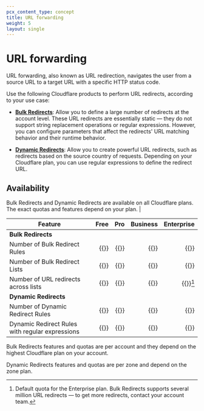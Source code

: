 ```yaml
---
pcx_content_type: concept
title: URL forwarding
weight: 5
layout: single
---
```


# URL forwarding

URL forwarding, also known as URL redirection, navigates the user from a source URL to a target URL with a specific HTTP status code.

Use the following Cloudflare products to perform URL redirects, according to your use case:

- [**Bulk Redirects**](/rules/url-forwarding/bulk-redirects/): Allow you to define a large number of redirects at the account level. These URL redirects are essentially static — they do not support string replacement operations or regular expressions. However, you can configure parameters that affect the redirects' URL matching behavior and their runtime behavior.

- [**Dynamic Redirects**](/rules/url-forwarding/dynamic-redirects/): Allow you to create powerful URL redirects, such as redirects based on the source country of requests. Depending on your Cloudflare plan, you can use regular expressions to define the redirect URL.

## Availability

Bulk Redirects and Dynamic Redirects are available on all Cloudflare plans. The exact quotas and features depend on your plan.         |

| Feature                                         | Free | Pro | Business |     Enterprise     |
|-------------------------------------------------|-----:|----:|---------:|-------------------:|
| **Bulk Redirects**                              |      |     |          |                    |
| Number of Bulk Redirect Rules                   |   {{<plan-info id="rules.bulk_redirects.rules.free">}} |  {{<plan-info id="rules.bulk_redirects.rules.pro">}} |       {{<plan-info id="rules.bulk_redirects.rules.biz">}} |                 {{<plan-info id="rules.bulk_redirects.rules.ent">}} |
| Number of Bulk Redirect Lists                   |   {{<plan-info id="rules.bulk_redirects.lists.free">}} |  {{<plan-info id="rules.bulk_redirects.lists.pro">}} |       {{<plan-info id="rules.bulk_redirects.lists.biz">}} |                 {{<plan-info id="rules.bulk_redirects.lists.ent">}} |
| Number of URL redirects across lists            |   {{<plan-info id="rules.bulk_redirects.url_redirects.free">}} |  {{<plan-info id="rules.bulk_redirects.url_redirects.pro">}} |       {{<plan-info id="rules.bulk_redirects.url_redirects.biz">}} |                 {{<plan-info id="rules.bulk_redirects.url_redirects.ent">}}[^1] |
| **Dynamic Redirects**                           |      |     |          |                    |
| Number of Dynamic Redirect Rules                |   {{<plan-info id="rules.dynamic_redirects.rules.free">}} |  {{<plan-info id="rules.dynamic_redirects.rules.pro">}} |       {{<plan-info id="rules.dynamic_redirects.rules.biz">}} |                 {{<plan-info id="rules.dynamic_redirects.rules.ent">}} |
| Dynamic Redirect Rules with regular expressions |   {{<plan-info id="rules.dynamic_redirects.regex_support.free">}} |  {{<plan-info id="rules.dynamic_redirects.regex_support.pro">}} |       {{<plan-info id="rules.dynamic_redirects.regex_support.biz">}} |                 {{<plan-info id="rules.dynamic_redirects.regex_support.ent">}} |

[^1]: Default quota for the Enterprise plan. Bulk Redirects supports several million URL redirects — to get more redirects, contact your account team.

Bulk Redirects features and quotas are per account and they depend on the highest Cloudflare plan on your account.

Dynamic Redirects features and quotas are per zone and depend on the zone plan.

